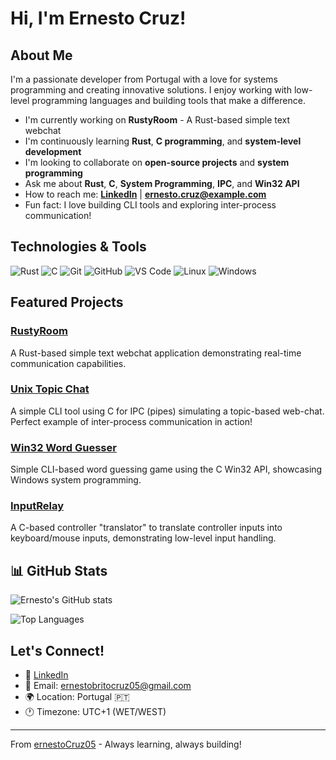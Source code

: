 # Hi, I'm Ernesto Cruz!

## About Me

I'm a passionate developer from Portugal with a love for systems programming and creating innovative solutions. I enjoy working with low-level programming languages and building tools that make a difference.

- I'm currently working on **RustyRoom** - A Rust-based simple text webchat
- I'm continuously learning **Rust**, **C programming**, and **system-level development**
- I'm looking to collaborate on **open-source projects** and **system programming**
- Ask me about **Rust**, **C**, **System Programming**, **IPC**, and **Win32 API**
- How to reach me: **[LinkedIn](https://linkedin.com/in/ernesto-cruz)** | **ernesto.cruz@example.com**
- Fun fact: I love building CLI tools and exploring inter-process communication!

##  Technologies & Tools

![Rust](https://img.shields.io/badge/-Rust-000000?style=flat-square&logo=rust&logoColor=white)
![C](https://img.shields.io/badge/-C-A8B9CC?style=flat-square&logo=c&logoColor=white)
![Git](https://img.shields.io/badge/-Git-F05032?style=flat-square&logo=git&logoColor=white)
![GitHub](https://img.shields.io/badge/-GitHub-181717?style=flat-square&logo=github)
![VS Code](https://img.shields.io/badge/-VS%20Code-007ACC?style=flat-square&logo=visual-studio-code)
![Linux](https://img.shields.io/badge/-Linux-FCC624?style=flat-square&logo=linux&logoColor=black)
![Windows](https://img.shields.io/badge/-Windows-0078D6?style=flat-square&logo=windows&logoColor=white)

##  Featured Projects

###  [RustyRoom](https://github.com/ernestoCruz05/RustyRoom)
A Rust-based simple text webchat application demonstrating real-time communication capabilities.

###  [Unix Topic Chat](https://github.com/ernestoCruz05/unix-topic-chat) 
A simple CLI tool using C for IPC (pipes) simulating a topic-based web-chat. Perfect example of inter-process communication in action!

###  [Win32 Word Guesser](https://github.com/ernestoCruz05/win32-word-guesser)
Simple CLI-based word guessing game using the C Win32 API, showcasing Windows system programming.

###  [InputRelay](https://github.com/ernestoCruz05/InputRelay)
A C-based controller "translator" to translate controller inputs into keyboard/mouse inputs, demonstrating low-level input handling.

## 📊 GitHub Stats

![Ernesto's GitHub stats](https://github-readme-stats.vercel.app/api?username=ernestoCruz05&show_icons=true&theme=dark)

![Top Languages](https://github-readme-stats.vercel.app/api/top-langs/?username=ernestoCruz05&layout=compact&theme=dark)

##  Let's Connect!

- 💼 [LinkedIn](https://linkedin.com/in/ernesto-cruz)
- 📧 Email: ernestobritocruz05@gmail.com
- 🌍 Location: Portugal 🇵🇹
- 🕐 Timezone: UTC+1 (WET/WEST)

---

 From [ernestoCruz05](https://github.com/ernestoCruz05) - Always learning, always building! 
